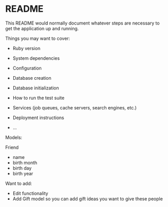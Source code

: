 # README

This README would normally document whatever steps are necessary to get the
application up and running.

Things you may want to cover:

* Ruby version

* System dependencies

* Configuration

* Database creation

* Database initialization

* How to run the test suite

* Services (job queues, cache servers, search engines, etc.)

* Deployment instructions

* ...

Models:

Friend
- name
- birth month
- birth day
- birth year

Want to add:
- Edit functionality
- Add Gift model so you can add gift ideas you want to give these people
